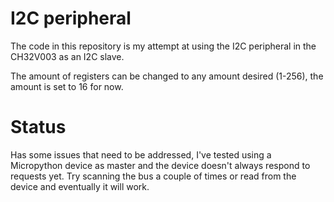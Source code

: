 # I2C peripheral

The code in this repository is my attempt at using the I2C peripheral in the CH32V003 as an I2C slave.

The amount of registers can be changed to any amount desired (1-256), the amount is set to 16 for now.

# Status

Has some issues that need to be addressed, I've tested using a Micropython device as master and the device doesn't always respond to requests yet. Try scanning the bus a couple of times or read from the device and eventually it will work.
